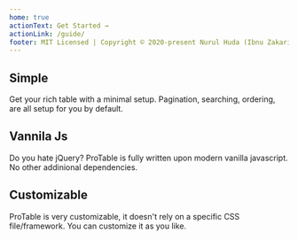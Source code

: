 ```yaml
---
home: true
actionText: Get Started →
actionLink: /guide/
footer: MIT Licensed | Copyright © 2020-present Nurul Huda (Ibnu Zakariyya)
---
```


<div class="features">
  <div class="feature">
    <h2>Simple</h2>
    <p>Get your rich table with a minimal setup. Pagination, searching, ordering, are all setup for you by default.</p>
  </div>
  <div class="feature">
    <h2>Vannila Js</h2>
    <p>Do you hate jQuery? ProTable is fully written upon modern vanilla javascript. No other addinional dependencies.</p>
  </div>
  <div class="feature">
    <h2>Customizable</h2>
    <p>ProTable is very customizable, it doesn't rely on a specific CSS file/framework. You can customize it as you like.</p>
  </div>
</div>

<script>
export default {
  mounted () {
    const script = document.createElement('script')
    script.src = 'https://cdn.jsdelivr.net/npm/protable@0.1.3/dist/protable.min.js'
    script.addEventListener('load', this.onLoad)

    document.body.append(script)
  },
  methods: {
    onLoad () {
      this.buildContainer()
      this.buildProTable()
    },
    buildContainer () {
      const container = document.createElement('div')
      container.id = 'protable'

      document.querySelector('.hero').insertBefore(
        container, document.querySelector('.action')
      )
    },
    async buildProTable () {
      const response = await fetch('/data/employee-dummy.json')
      const employees = await response.json()
      ProTable.fromArray('#protable', {
        columns: ['no', 'name', 'gender', 'email', 'phone'],
        rows: employees
      },
      {
        limit: 10,
        contents: {
          no: content => ++content,
          gender: content => {
            const span = document.createElement('span')
            span.innerText = content
            span.classList.add('badge')

            if (content === 'male') {
              span.classList.add('badge-green')
            } else {
              span.classList.add('badge-red')
            }

            return span
          },
          email: content => `<a href="mailto:${content}" target="_blank">${content}</a>`
        },
        pagination: {
          btnActiveClasses: ['active']
        }
      })
    }
  }
}
</script>

<style lang="styl">
#protable {
  width: 80vw;
  position: relative;
  left: calc(-40vw + 50%);
  padding: 1.5rem;
  box-sizing: border-box;
  border-radius: .4rem;
  /* border: 1px solid #dfe2e5; */
  box-shadow: 0 1rem 8rem rgba(0,0,0,0.06);
  margin: 2rem 0rem;
  overflow-x: auto;
}

.badge {
  border-radius: .3rem;
  color: white;
  padding: .1rem .3rem;
  font-size: 80%;
  display: inline-block;

  &.badge-green {
    background-color: #3eaf7c;
  }

  &.badge-red {
    background-color: #ff7675;
  }
}
</style>
